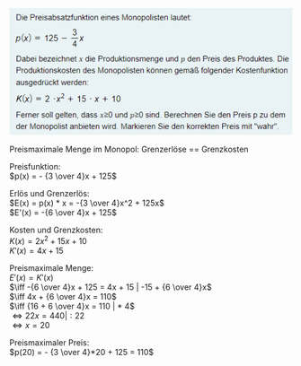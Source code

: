 ![](_attachments/Pasted%20image%2020230617163432.png)

Preismaximale Menge im Monopol: 
Grenzerlöse == Grenzkosten

Preisfunktion:  
$p(x) = - {3 \over 4}x + 125$

Erlös und Grenzerlös:  
$E(x) = p(x) * x = -{3 \over 4}x^2 + 125x$  
$E'(x) = -{6 \over 4}x + 125$

Kosten und Grenzkosten:  
$K(x) = 2x^2 + 15x + 10$  
$K'(x) = 4x + 15$

Preismaximale Menge:  
$E'(x) = K'(x)$  
$\iff -{6 \over 4}x + 125 = 4x + 15 | -15 + {6 \over 4}x$  
$\iff 4x + {6 \over 4}x = 110$  
$\iff {16 + 6 \over 4}x = 110 | * 4$  
$\iff 22x = 440 | :22$  
$\iff x = 20$

Preismaximaler Preis:  
$p(20) = - {3 \over 4}*20 + 125 = 110$

